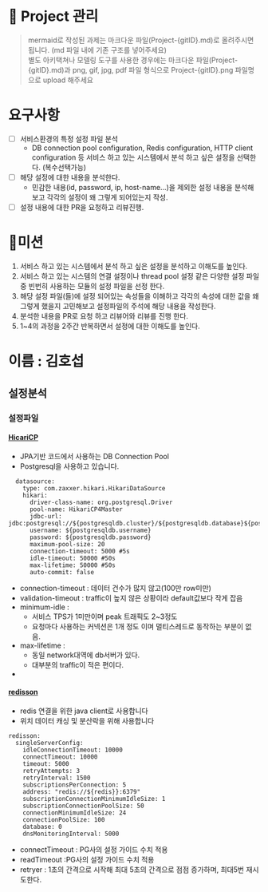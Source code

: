 # 🚀 Project 관리

> mermaid로 작성된 과제는 마크다운 파일(Project-{gitID}.md)로 올려주시면 됩니다. (md 파일 내에 기존 구조를 넣어주세요) <br>
> 별도 아키택쳐나 모델링 도구를 사용한 경우에는 마크다운 파일(Project-{gitID}.md)과 png, gif, jpg, pdf 파일 형식으로 Project-{gitID}.png 파일명으로 upload 해주세요

# 요구사항

-   [ ] 서비스환경의 특정 설정 파일 분석
    -   DB connection pool configuration, Redis configuration, HTTP client configuration 등 서비스 하고 있는 시스템에서 분석 하고 싶은 설정을 선택한다. (복수선택가능)
-   [ ] 해당 설정에 대한 내용을 분석한다.
    -   민감한 내용(id, password, ip, host-name...)을 제외한 설정 내용을 분석해보고 각각의 설정이 왜 그렇게 되어있는지 작성.
-   [ ] 설정 내용에 대한 PR을 요청하고 리뷰진행.

# 🚀미션

1.  서비스 하고 있는 시스템에서 분석 하고 싶은 설정을 분석하고 이해도를 높인다.
2.  서비스 하고 있는 시스템의 연결 설정이나 thread pool 설정 같은 다양한 설정 파일 중 빈번히 사용하는 모듈의 설정 파일을 선정 한다.
3.  해당 설정 파일(들)에 설정 되어있는 속성들을 이해하고 각각의 속성에 대한 값을 왜 그렇게 했을지 고민해보고 설정파일의 주석에 해당 내용을 작성한다.
4.  분석한 내용을 PR로 요청 하고 리뷰어와 리뷰를 진행 한다.
5.  1~4의 과정을 2주간 반복하면서 설정에 대한 이해도를 높인다.

# 이름 : 김호섭

## 설정분석

### 설정파일

#### [HicariCP](https://github.com/brettwooldridge/HikariCP)

-   JPA기반 코드에서 사용하는 DB Connection Pool
-   Postgresql을 사용하고 있습니다.

```
  datasource:
    type: com.zaxxer.hikari.HikariDataSource
    hikari:
      driver-class-name: org.postgresql.Driver
      pool-name: HikariCP4Master
      jdbc-url: jdbc:postgresql://${postgresqldb.cluster}/${postgresqldb.database}${postgresqldb.option}
      username: ${postgresqldb.username}
      password: ${postgresqldb.password}
      maximum-pool-size: 20
      connection-timeout: 5000 #5s
      idle-timeout: 50000 #50s
      max-lifetime: 50000 #50s
      auto-commit: false
```

-   connection-timeout : 데이터 건수가 많지 않고(100만 row미만)
-   validation-timeout : traffic이 높지 않은 상황이라 default값보다 작게 잡음
-   minimum-idle :
    -   서비스 TPS가 1미만이며 peak 트래픽도 2~3정도
    -   요청마다 사용하는 커넥션은 1개 정도 이며 멀티스레드로 동작하는 부분이 없음.
-   max-lifetime :
    -   동일 network대역에 db서버가 있다.
    -   대부분의 traffic이 적은 편이다.
-

#### [redisson](https://github.com/redisson/redisson/wiki/2.-Configuration/#26-single-instance-mode)

-   redis 연결을 위한 java client로 사용합니다
-   위치 데이터 캐싱 및 분산락을 위해 사용합니다

```
redisson:
  singleServerConfig:
    idleConnectionTimeout: 10000
    connectTimeout: 10000
    timeout: 5000
    retryAttempts: 3
    retryInterval: 1500
    subscriptionsPerConnection: 5
    address: "redis://${redis}}:6379"
    subscriptionConnectionMinimumIdleSize: 1
    subscriptionConnectionPoolSize: 50
    connectionMinimumIdleSize: 24
    connectionPoolSize: 100
    database: 0
    dnsMonitoringInterval: 5000
```

-   connectTimeout : PG사의 설정 가이드 수치 적용
-   readTimeout :PG사의 설정 가이드 수치 적용
-   retryer : 1초의 간격으로 시작해 최대 5초의 간격으로 점점 증가하며, 최대5번 재시도한다.
